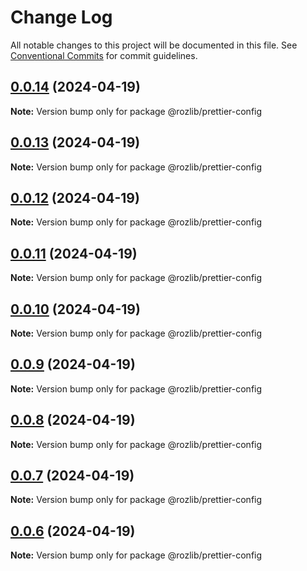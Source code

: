 # Change Log

All notable changes to this project will be documented in this file.
See [Conventional Commits](https://conventionalcommits.org) for commit guidelines.

## [0.0.14](https://github.com/jsrozner/rozlibjs/compare/v0.0.13...v0.0.14) (2024-04-19)

**Note:** Version bump only for package @rozlib/prettier-config





## [0.0.13](https://github.com/jsrozner/rozlibjs/compare/v0.0.12...v0.0.13) (2024-04-19)

**Note:** Version bump only for package @rozlib/prettier-config





## [0.0.12](https://github.com/jsrozner/rozlibjs/compare/v0.0.11...v0.0.12) (2024-04-19)

**Note:** Version bump only for package @rozlib/prettier-config





## [0.0.11](https://github.com/jsrozner/rozlibjs/compare/v0.0.10...v0.0.11) (2024-04-19)

**Note:** Version bump only for package @rozlib/prettier-config





## [0.0.10](https://github.com/jsrozner/rozlibjs/compare/v0.0.9...v0.0.10) (2024-04-19)

**Note:** Version bump only for package @rozlib/prettier-config





## [0.0.9](https://github.com/jsrozner/rozlibjs/compare/v0.0.6...v0.0.9) (2024-04-19)

**Note:** Version bump only for package @rozlib/prettier-config





## [0.0.8](https://github.com/jsrozner/rozlibjs/compare/v0.0.6...v0.0.8) (2024-04-19)

**Note:** Version bump only for package @rozlib/prettier-config





## [0.0.7](https://github.com/jsrozner/rozlibjs/compare/v0.0.6...v0.0.7) (2024-04-19)

**Note:** Version bump only for package @rozlib/prettier-config





## [0.0.6](https://github.com/jsrozner/rozlibjs/compare/v0.0.5...v0.0.6) (2024-04-19)

**Note:** Version bump only for package @rozlib/prettier-config
